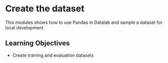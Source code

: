 # Create the dataset

This modules shows how to use Pandas in Datalab and sample a dataset for local development.

## Learning Objectives

- Create training and evaluation datasets